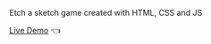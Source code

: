 Etch a sketch game created with HTML, CSS and JS

[Live Demo](https://mcjacksonn.github.io/Etch-A-Sketch/)  👈
